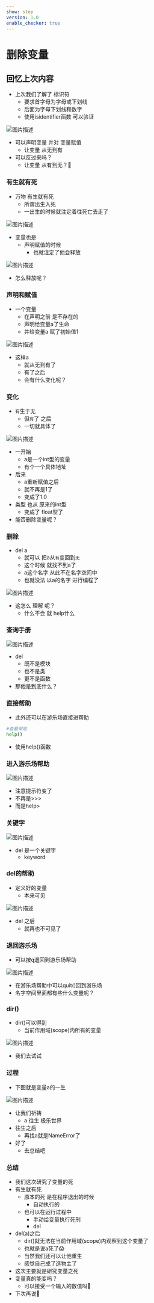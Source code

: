 ```yaml
---
show: step
version: 1.0
enable_checker: true
---
```


# 删除变量

## 回忆上次内容

- 上次我们了解了 标识符
	- 要求首字母为字母或下划线
	- 后面为字母下划线和数字
	- 使用isidentifier函数 可以验证

![图片描述](https://doc.shiyanlou.com/courses/uid1190679-20231128-1701171596499)

- 可以声明变量 并对 变量赋值
	- 让变量 从无到有 
- 可以反过来吗？
	- 让变量 从有到无？🤔

### 有生就有死

- 万物 有生就有死
	- 所谓出生入死
	- 一出生的时候就注定着往死亡去走了

![图片描述](https://doc.shiyanlou.com/courses/uid1190679-20220727-1658882883586)

- 变量也是
	- 声明赋值的时候
		- 也就注定了他会释放

![图片描述](https://doc.shiyanlou.com/courses/uid1190679-20230715-1689428603206)

- 怎么释放呢？

### 声明和赋值

- 一个变量
	- 在声明之前 是不存在的
	- 声明给变量a了生命
	- 并给变量a 赋了初始值1

![图片描述](https://doc.shiyanlou.com/courses/uid1190679-20220727-1658883093145)

- 这样a 
	- 就从无到有了
	- 有了之后
	- 会有什么变化呢？

### 变化 

- `有`生于无
	- 但`有`了 之后
	- 一切就具体了

![图片描述](https://doc.shiyanlou.com/courses/uid1190679-20220727-1658883269174)

- 一开始
	- a是一个int型的变量
	- 有个一个具体地址
- 后来
	- a重新赋值之后
	- 就不再是1了
	- 变成了1.0
- 类型 也从 原来的int型
	- 变成了 float型了
- 能否删除变量呢？

### 删除

- del a
	- 就可以 把a从`有`变回到`无`
	- 这个时候 就找不到a了
	- a这个名字 从此不在名字空间中
	- 也就没法 以a的名字 进行编程了

![图片描述](https://doc.shiyanlou.com/courses/uid1190679-20220727-1658883391308)

- 这怎么 理解 呢？
	- 什么不会 就 help什么

### 查询手册

![图片描述](https://doc.shiyanlou.com/courses/uid1190679-20220923-1663939601839)

- del
	- 既不是模块
	- 也不是类
	- 更不是函数
- 那他是到底什么？

### 直接帮助

- 此外还可以在游乐场直接进帮助


```python
#查看帮助
help()
```

- 使用help()函数

### 进入游乐场帮助

![图片描述](https://doc.shiyanlou.com/courses/uid1190679-20220923-1663939697394)

- 注意提示符变了
- 不再是>>>
- 而是help>

### 关键字

![图片描述](https://doc.shiyanlou.com/courses/uid1190679-20220923-1663939863099)

- del 是一个关键字
	- keyword

### del的帮助

- 定义好的变量 
	- 本来可见

![图片描述](https://doc.shiyanlou.com/courses/uid1190679-20220923-1663939982441)

- del 之后
	- 就再也不可见了

### 退回游乐场

- 可以按<kbd>q</kbd>退回到游乐场帮助

![图片描述](https://doc.shiyanlou.com/courses/uid1190679-20220923-1663940053334)

- 在游乐场帮助中可以quit()回到游乐场
- 名字空间里面都有些什么变量呢？

### dir()
 
- dir()可以得到
	- 当前作用域(scope)内所有的变量

![图片描述](https://doc.shiyanlou.com/courses/uid1190679-20220727-1658883645478)

- 我们去试试

### 过程

- 下图就是变量a的一生

![图片描述](https://doc.shiyanlou.com/courses/uid1190679-20220727-1658884446668)

- 让我们祈祷
	- a 往生 极乐世界
- 往生之后 
	- 再找a就是NameError了
- 好了
	- 去总结吧

### 总结 

- 我们这次研究了变量的死
- 有生就有死
	- 原本的死 是在程序退出的时候
		- 自动执行的
	- 也可以在运行过程中
		- 手动给变量执行死刑
		- del
- del(a)之后
	- dir()就无法在当前作用域(scope)内观察到这个变量了
	- 也就是说a死了😱
	- 当然我们还可以让他重生
	- 感觉自己成了造物主了
- 这次主要就是研究变量之死
- 变量真的能变吗？
	- 可以接受一个输入的数值吗🤔
- 下次再说👋
